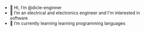 - 👋 Hi, I’m @dicle-enginner
- 👀 I’m an electrical and electronics engineer and I'm interested in software
- 🌱 I’m currently learning learning programming languages

<!---
dicle-enginner/dicle-enginner is a ✨ special ✨ repository because its `README.md` (this file) appears on your GitHub profile.
You can click the Preview link to take a look at your changes.
--->

